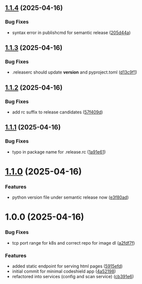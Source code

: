 ## [1.1.4](https://github.com/rbnfrhnr/codeshield-app/compare/v1.1.3...v1.1.4) (2025-04-16)


### Bug Fixes

* syntax error in publishcmd for semantic release ([205d44a](https://github.com/rbnfrhnr/codeshield-app/commit/205d44ad4c0b3671fd65b08781f0c44db43cfe6d))

## [1.1.3](https://github.com/rbnfrhnr/codeshield-app/compare/v1.1.2...v1.1.3) (2025-04-16)


### Bug Fixes

* .releaserc should update __version__ and pyproject.toml ([d13c9f1](https://github.com/rbnfrhnr/codeshield-app/commit/d13c9f12b9b45f75a0f08d84ebefda394156d8c2))

## [1.1.2](https://github.com/rbnfrhnr/codeshield-app/compare/v1.1.1...v1.1.2) (2025-04-16)


### Bug Fixes

* add rc suffix to release candidates ([57f409d](https://github.com/rbnfrhnr/codeshield-app/commit/57f409de243fd441584276c082797317e8faa663))

## [1.1.1](https://github.com/rbnfrhnr/codeshield-app/compare/v1.1.0...v1.1.1) (2025-04-16)


### Bug Fixes

* typo in package name for .release.rc ([1a91e61](https://github.com/rbnfrhnr/codeshield-app/commit/1a91e610dc63bd58c40021a858000470c17b5b4a))

# [1.1.0](https://github.com/rbnfrhnr/codeshield-app/compare/v1.0.0...v1.1.0) (2025-04-16)


### Features

* python version file under semantic release now ([e3f80ad](https://github.com/rbnfrhnr/codeshield-app/commit/e3f80ad02e1bffcfc495eb9b6c1b2803a33ed7f9))

# 1.0.0 (2025-04-16)


### Bug Fixes

* tcp port range for k8s and correct repo for image dl ([a2fdf7f](https://github.com/rbnfrhnr/codeshield-app/commit/a2fdf7f354a2808aa90ee939441b1a0e41e67055))


### Features

* added static endpoint for serving html pages ([5915efd](https://github.com/rbnfrhnr/codeshield-app/commit/5915efda01f82db07fd57db4b0eda009dff490bc))
* initial commit for minimal codeshield app ([4a52198](https://github.com/rbnfrhnr/codeshield-app/commit/4a52198ec2a233f11b735d82e342702d205e3d48))
* refactored into services (config and scan service) ([cb391e6](https://github.com/rbnfrhnr/codeshield-app/commit/cb391e6cbb1ee345416367fd029c1f430eb7e4b5))
